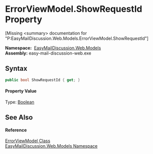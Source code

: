 ErrorViewModel.ShowRequestId Property
=====================================

[Missing &lt;summary> documentation for "P:EasyMailDiscussion.Web.Models.ErrorViewModel.ShowRequestId"]


  **Namespace:**  [EasyMailDiscussion.Web.Models][1]  
  **Assembly:** easy-mail-discussion-web.exe

Syntax
------

```csharp
public bool ShowRequestId { get; }
```

#### Property Value
Type: [Boolean][2]

See Also
--------

#### Reference
[ErrorViewModel Class][3]  
[EasyMailDiscussion.Web.Models Namespace][1]  

[1]: ../README.md
[2]: https://docs.microsoft.com/dotnet/api/system.boolean
[3]: README.md